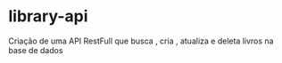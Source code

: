 # library-api
Criação de uma API RestFull que busca , cria , atualiza e deleta livros na base de dados
